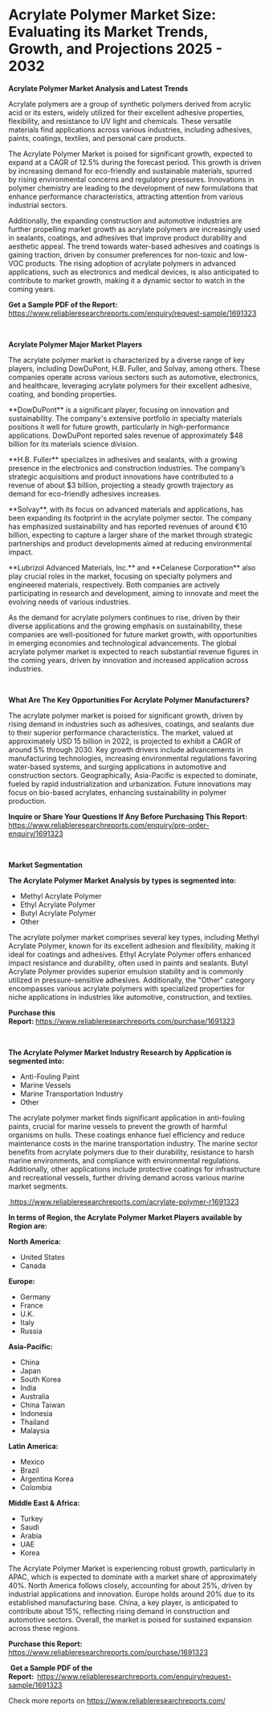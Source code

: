 <p><h1>Acrylate Polymer Market Size: Evaluating its Market Trends, Growth, and Projections 2025 - 2032</h1></p><p><strong>Acrylate Polymer Market Analysis and Latest Trends</strong></p>
<p><p>Acrylate polymers are a group of synthetic polymers derived from acrylic acid or its esters, widely utilized for their excellent adhesive properties, flexibility, and resistance to UV light and chemicals. These versatile materials find applications across various industries, including adhesives, paints, coatings, textiles, and personal care products. </p><p>The Acrylate Polymer Market is poised for significant growth, expected to expand at a CAGR of 12.5% during the forecast period. This growth is driven by increasing demand for eco-friendly and sustainable materials, spurred by rising environmental concerns and regulatory pressures. Innovations in polymer chemistry are leading to the development of new formulations that enhance performance characteristics, attracting attention from various industrial sectors. </p><p>Additionally, the expanding construction and automotive industries are further propelling market growth as acrylate polymers are increasingly used in sealants, coatings, and adhesives that improve product durability and aesthetic appeal. The trend towards water-based adhesives and coatings is gaining traction, driven by consumer preferences for non-toxic and low-VOC products. The rising adoption of acrylate polymers in advanced applications, such as electronics and medical devices, is also anticipated to contribute to market growth, making it a dynamic sector to watch in the coming years.</p></p>
<p><strong>Get a Sample PDF of the Report:&nbsp;</strong> <a href="https://www.reliableresearchreports.com/enquiry/request-sample/1691323?utm_campaign=3022&utm_medium=2&utm_source=Github&utm_content=ia&utm_term=02042025&utm_id=acrylate-polymer">https://www.reliableresearchreports.com/enquiry/request-sample/1691323</a></p>
<p>&nbsp;</p>
<p><strong>Acrylate Polymer Major Market Players</strong></p>
<p><p>The acrylate polymer market is characterized by a diverse range of key players, including DowDuPont, H.B. Fuller, and Solvay, among others. These companies operate across various sectors such as automotive, electronics, and healthcare, leveraging acrylate polymers for their excellent adhesive, coating, and bonding properties.</p><p>**DowDuPont** is a significant player, focusing on innovation and sustainability. The company's extensive portfolio in specialty materials positions it well for future growth, particularly in high-performance applications. DowDuPont reported sales revenue of approximately $48 billion for its materials science division.</p><p>**H.B. Fuller** specializes in adhesives and sealants, with a growing presence in the electronics and construction industries. The company’s strategic acquisitions and product innovations have contributed to a revenue of about $3 billion, projecting a steady growth trajectory as demand for eco-friendly adhesives increases.</p><p>**Solvay**, with its focus on advanced materials and applications, has been expanding its footprint in the acrylate polymer sector. The company has emphasized sustainability and has reported revenues of around €10 billion, expecting to capture a larger share of the market through strategic partnerships and product developments aimed at reducing environmental impact.</p><p>**Lubrizol Advanced Materials, Inc.** and **Celanese Corporation** also play crucial roles in the market, focusing on specialty polymers and engineered materials, respectively. Both companies are actively participating in research and development, aiming to innovate and meet the evolving needs of various industries.</p><p>As the demand for acrylate polymers continues to rise, driven by their diverse applications and the growing emphasis on sustainability, these companies are well-positioned for future market growth, with opportunities in emerging economies and technological advancements. The global acrylate polymer market is expected to reach substantial revenue figures in the coming years, driven by innovation and increased application across industries.</p></p>
<p>&nbsp;</p>
<p><strong>What Are The Key Opportunities For Acrylate Polymer Manufacturers?</strong></p>
<p><p>The acrylate polymer market is poised for significant growth, driven by rising demand in industries such as adhesives, coatings, and sealants due to their superior performance characteristics. The market, valued at approximately USD 15 billion in 2022, is projected to exhibit a CAGR of around 5% through 2030. Key growth drivers include advancements in manufacturing technologies, increasing environmental regulations favoring water-based systems, and surging applications in automotive and construction sectors. Geographically, Asia-Pacific is expected to dominate, fueled by rapid industrialization and urbanization. Future innovations may focus on bio-based acrylates, enhancing sustainability in polymer production.</p></p>
<p><strong>Inquire or Share Your Questions If Any Before Purchasing This Report:</strong> <a href="https://www.reliableresearchreports.com/enquiry/pre-order-enquiry/1691323?utm_campaign=3022&utm_medium=2&utm_source=Github&utm_content=ia&utm_term=02042025&utm_id=acrylate-polymer">https://www.reliableresearchreports.com/enquiry/pre-order-enquiry/1691323</a></p>
<p>&nbsp;</p>
<p><strong>Market Segmentation</strong></p>
<p><strong>The Acrylate Polymer Market Analysis by types is segmented into:</strong></p>
<p><ul><li>Methyl Acrylate Polymer</li><li>Ethyl Acrylate Polymer</li><li>Butyl Acrylate Polymer</li><li>Other</li></ul></p>
<p><p>The acrylate polymer market comprises several key types, including Methyl Acrylate Polymer, known for its excellent adhesion and flexibility, making it ideal for coatings and adhesives. Ethyl Acrylate Polymer offers enhanced impact resistance and durability, often used in paints and sealants. Butyl Acrylate Polymer provides superior emulsion stability and is commonly utilized in pressure-sensitive adhesives. Additionally, the "Other" category encompasses various acrylate polymers with specialized properties for niche applications in industries like automotive, construction, and textiles.</p></p>
<p><strong>Purchase this Report:&nbsp;</strong><a href="https://www.reliableresearchreports.com/purchase/1691323?utm_campaign=3022&utm_medium=2&utm_source=Github&utm_content=ia&utm_term=02042025&utm_id=acrylate-polymer">https://www.reliableresearchreports.com/purchase/1691323</a></p>
<p>&nbsp;</p>
<p><strong>The Acrylate Polymer Market Industry Research by Application is segmented into:</strong></p>
<p><ul><li>Anti-Fouling Paint</li><li>Marine Vessels</li><li>Marine Transportation Industry</li><li>Other</li></ul></p>
<p><p>The acrylate polymer market finds significant application in anti-fouling paints, crucial for marine vessels to prevent the growth of harmful organisms on hulls. These coatings enhance fuel efficiency and reduce maintenance costs in the marine transportation industry. The marine sector benefits from acrylate polymers due to their durability, resistance to harsh marine environments, and compliance with environmental regulations. Additionally, other applications include protective coatings for infrastructure and recreational vessels, further driving demand across various marine market segments.</p></p>
<p><a href="https://www.reliableresearchreports.com/acrylate-polymer-r1691323?utm_campaign=3022&utm_medium=2&utm_source=Github&utm_content=ia&utm_term=02042025&utm_id=acrylate-polymer">&nbsp;https://www.reliableresearchreports.com/acrylate-polymer-r1691323</a></p>
<p><strong>In terms of Region, the Acrylate Polymer Market Players available by Region are:</strong></p>
<p>
    <p> <strong> North America: </strong>
        <ul>
            <li>United States</li>
            <li>Canada</li>
        </ul>
        </p> 
    <p> <strong> Europe: </strong>
        <ul>
            <li>Germany</li>
            <li>France</li>
            <li>U.K.</li>
            <li>Italy</li>
            <li>Russia</li>
        </ul>
        </p> 
    <p> <strong> Asia-Pacific: </strong>
        <ul>
            <li>China</li>
            <li>Japan</li>
            <li>South Korea</li>
            <li>India</li>
            <li>Australia</li>
            <li>China Taiwan</li>
            <li>Indonesia</li>
            <li>Thailand</li>
            <li>Malaysia</li>
        </ul>
        </p> 
    <p> <strong> Latin America: </strong>
        <ul>
            <li>Mexico</li>
            <li>Brazil</li>
            <li>Argentina Korea</li>
            <li>Colombia</li>
        </ul>
        </p> 
    <p> <strong> Middle East & Africa: </strong>
        <ul>
            <li>Turkey</li>
            <li>Saudi</li>
            <li>Arabia</li>
            <li>UAE</li>
            <li>Korea</li>
        </ul>
    </p>
    </p>
<p><p>The Acrylate Polymer Market is experiencing robust growth, particularly in APAC, which is expected to dominate with a market share of approximately 40%. North America follows closely, accounting for about 25%, driven by industrial applications and innovation. Europe holds around 20% due to its established manufacturing base. China, a key player, is anticipated to contribute about 15%, reflecting rising demand in construction and automotive sectors. Overall, the market is poised for sustained expansion across these regions.</p></p>
<p><strong>Purchase this Report: </strong><a href="https://www.reliableresearchreports.com/purchase/1691323?utm_campaign=3022&utm_medium=2&utm_source=Github&utm_content=ia&utm_term=02042025&utm_id=acrylate-polymer">https://www.reliableresearchreports.com/purchase/1691323</a></p>
<p>&nbsp;<strong>Get a Sample PDF of the Report:&nbsp;&nbsp;</strong><a href="https://www.reliableresearchreports.com/enquiry/request-sample/1691323?utm_campaign=3022&utm_medium=2&utm_source=Github&utm_content=ia&utm_term=02042025&utm_id=acrylate-polymer">https://www.reliableresearchreports.com/enquiry/request-sample/1691323</a></p>
<p><strong></strong></p>
<p>Check more reports on <a href="https://www.reliableresearchreports.com/?utm_campaign=3022&utm_medium=2&utm_source=Github&utm_content=ia&utm_term=02042025&utm_id=acrylate-polymer">https://www.reliableresearchreports.com/</a></p>